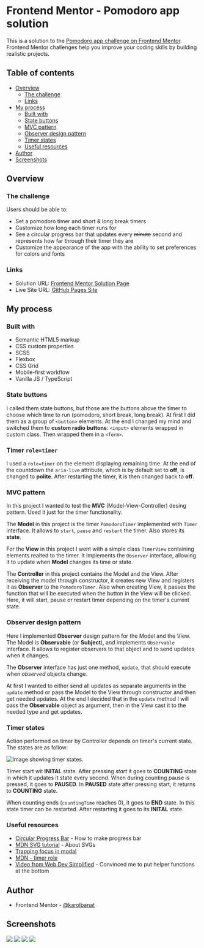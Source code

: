 # Frontend Mentor - Pomodoro app solution

This is a solution to the [Pomodoro app challenge on Frontend Mentor](https://www.frontendmentor.io/challenges/pomodoro-app-KBFnycJ6G). Frontend Mentor challenges help you improve your coding skills by building realistic projects.

## Table of contents

- [Overview](#overview)
  - [The challenge](#the-challenge)
  - [Links](#links)
- [My process](#my-process)
  - [Built with](#built-with)
  - [State buttons](#state-buttons)
  - [MVC pattern](#mvc-pattern)
  - [Observer design pattern](#observer-design-pattern)
  - [Timer states](#timer-states)
  - [Useful resources](#useful-resources)
- [Author](#author)
- [Screenshots](#screenshots)

## Overview

### The challenge

Users should be able to:

- Set a pomodoro timer and short & long break timers
- Customize how long each timer runs for
- See a circular progress bar that updates every ~~minute~~ second and represents how far through their timer they are
- Customize the appearance of the app with the ability to set preferences for colors and fonts

### Links

- Solution URL: [Frontend Mentor Solution Page](https://www.frontendmentor.io/solutions/pomodoro-app-KA6o22mBaJ)
- Live Site URL: [GitHub Pages Site](https://karolbanat.github.io/fem-pomodoro-app/)

## My process

### Built with

- Semantic HTML5 markup
- CSS custom properties
- SCSS
- Flexbox
- CSS Grid
- Mobile-first workflow
- Vanilla JS / TypeScript

### State buttons

I called them state buttons, but those are the buttons above the timer to choose which time to run (pomodoro, short break, long break). At first I did them as a group of `<button>` elements. At the end I changed my mind and switched them to **custom radio buttons**: `<input>` elements wrapped in custom class. Then wrapped them in a `<form>`.

### Timer `role=timer`

I used a `role=timer` on the element displaying remaining time. At the end of the countdown the `aria-live` attribute, which is by default set to **off**, is changed to **polite**. After restarting the timer, it is then changed back to **off**.

### MVC pattern

In this project I wanted to test the **MVC** (Model-View-Controller) desing pattern. Used it just for the timer functionality.

The **Model** in this project is the timer `PomodoroTimer` implemented with `Timer` interface. It allows to `start`, `pause` and `restart` the timer. Also stores its **state**.

For the **View** in this project I went with a simple class `TimerView` containing elements realted to the timer. It implements the `Observer` interface, allowing it to update when **Model** changes its time or state.

The **Controller** in this project contains the Model and the View. After receiving the model through constructor, it creates new View and registers it as **Observer** to the `PomodoroTimer`. Also when creating View, it passes the function that will be executed when the button in the View will be clicked. Here, it will start, pause or restart timer depending on the timer's current state.

### Observer design pattern

Here I implemented **Observer** design pattern for the Model and the View. The Model is **Observable** (or **Subject**), and implements `Observable` interface. It allows to register observers to that object and to send updates when it changes.

The **Observer** interface has just one method, `update`, that should execute when _observed_ objects change.

At first I wanted to either send all updates as separate arguments in the `update` method or pass the Model to the View through constructor and then get needed updates. At the end I decided that in the `update` method I will pass the **Observable** object as argument, then in the View cast it to the needed type and get updates.

### Timer states

Action performed on timer by Controller depends on timer's current state.
The states are as follow:

![Image showing timer states](./timer-states.png).

Timer start wit **INITAL** state. After pressing _start_ it goes to **COUNTING** state in which it updates it state every second. When during counting pause is pressed, it goes to **PAUSED**. In **PAUSED** state after pressing start, it returns to **COUNTING** state.

When counting ends (`countingTime` reaches 0), it goes to **END** state. In this state timer can be restarted. After restarting it goes to its **INITAL** state.

### Useful resources

- [Circular Progress Bar](https://www.youtube.com/watch?v=H2HYccAGR00) - How to make progress bar
- [MDN SVG tutorial](https://developer.mozilla.org/en-US/docs/Web/SVG/Tutorial) - About SVGs
- [Trapping focus in modal](https://uxdesign.cc/how-to-trap-focus-inside-modal-to-make-it-ada-compliant-6a50f9a70700)
- [MDN - timer role](https://developer.mozilla.org/en-US/docs/Web/Accessibility/ARIA/Roles/timer_role)
- [Video from Web Dev Simplified](https://www.youtube.com/watch?v=5iGGvJn8K1U) - Convinced me to put helper functions at the bottom

## Author

- Frontend Mentor - [@karolbanat](https://www.frontendmentor.io/profile/karolbanat)

## Screenshots

![](./screenshots/screenshot-mobile.png)
![](./screenshots/screenshot-tablet.png)
![](./screenshots/screenshot-desktop.png)
![](./screenshots/screenshot-modal.png)

